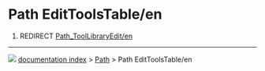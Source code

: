 # Path EditToolsTable/en
1.  REDIRECT [Path_ToolLibraryEdit/en](Path_ToolLibraryEdit/en.md)



---
![](images/Button_right.svg) [documentation index](../README.md) > [Path](Path_Workbench.md) > Path EditToolsTable/en
